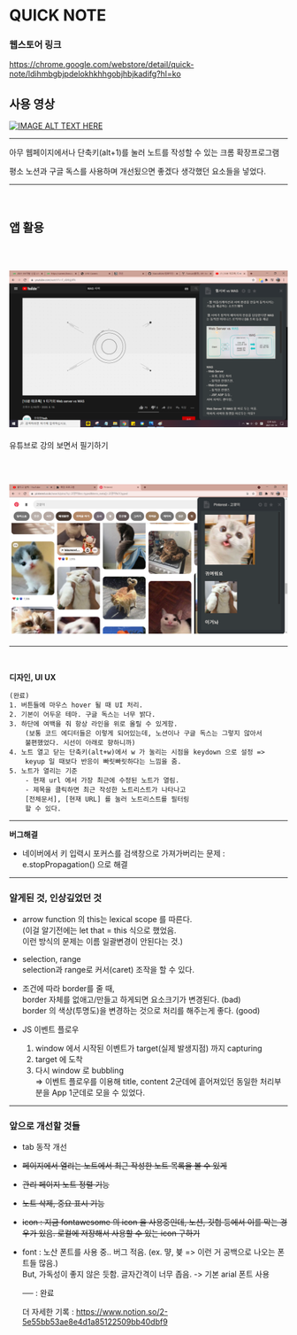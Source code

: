 # QUICK NOTE

### 웹스토어 링크

https://chrome.google.com/webstore/detail/quick-note/ldihmbgbjpdelokhkhhgobjhbjkadifg?hl=ko

## 사용 영상

[![IMAGE ALT TEXT HERE](http://img.youtube.com/vi/CgzX46kSQHE/0.jpg)](http://www.youtube.com/watch?v=CgzX46kSQHE)

---

아무 웹페이지에서나 단축키(alt+1)를 눌러 노트를 작성할 수 있는 크롬 확장프로그램

평소 노션과 구글 독스를 사용하며 개선됬으면 좋겠다 생각했던 요소들을 넣었다.

---

<br>

## 앱 활용

<br>

## <img src="./img/was.png">

유튜브로 강의 보면서 필기하기

<br>

## <img src="./img/cat_full.png">

---

<br>

**디자인, UI UX**

    (완료)
    1. 버튼들에 마우스 hover 될 때 UI 처리.
    2. 기본이 어두운 테마. 구글 독스는 너무 밝다.
    3. 하단에 여백을 줘 항상 라인을 위로 올릴 수 있게함.
        (보통 코드 에디터들은 이렇게 되어있는데, 노션이나 구글 독스는 그렇지 않아서
        불편했었다. 시선이 아래로 향하니까)
    4. 노트 열고 닫는 단축키(alt+w)에서 w 가 눌리는 시점을 keydown 으로 설정 =>
        keyup 일 때보다 반응이 빠릿빠릿하다는 느낌을 줌.
    5. 노트가 열리는 기준
        - 현재 url 에서 가장 최근에 수정된 노트가 열림.
        - 제목을 클릭하면 최근 작성한 노트리스트가 나타나고
        [전체문서], [현재 URL] 를 눌러 노트리스트를 필터링
        할 수 있다.

---

**버그해결**

- 네이버에서 키 입력시 포커스를 검색창으로 가져가버리는 문제
  : e.stopPropagation() 으로 해결

---

### 알게된 것, 인상깊었던 것

- arrow function 의 this는 lexical scope 를 따른다.
  <br>(이걸 알기전에는 let that = this 식으로 했었음.
  <br>이런 방식의 문제는 이름 일괄변경이 안된다는 것.)

- selection, range
  <br>selection과 range로 커서(caret) 조작을 할 수 있다.

- 조건에 따라 border를 줄 때,
  <br> border 자체를 없애고/만들고 하게되면 요소크기가 변경된다. (bad)
  <br> border 의 색상(투명도)을 변경하는 것으로 처리를 해주는게 좋다. (good)

- JS 이벤트 플로우

  1. window 에서 시작된 이벤트가 target(실제 발생지점) 까지 capturing
  2. target 에 도착
  3. 다시 window 로 bubbling
     <br>=> 이벤트 플로우를 이용해 title, content 2군데에 흩어져있던 동일한 처리부분을 App 1군데로 모을 수 있었다.

---

### 앞으로 개선할 것들

- tab 동작 개선
- ~~페이지에서 열리는 노트에서 최근 작성한 노트 목록을 볼 수 있게~~
- ~~관리 페이지 노트 정렬 기능~~
- ~~노트 삭제, 중요 표시 기능~~
- ~~icon : 지금 fontawesome 의 icon 을 사용중인데, 노션, 깃헙 등에서 이를 막는 경우가 있음. 로컬에 저장해서 사용할 수 있는 icon 구하기~~
- font : 노산 폰트를 사용 중.. 버그 적음. (ex. 먛, 븇 => 이런 거 공백으로 나오는 폰트들 많음.) <br> But, 가독성이 좋지 않은 듯함. 글자간격이 너무 좁음. -> 기본 arial 폰트 사용

  ~~&nbsp;&nbsp;&nbsp;&nbsp;&nbsp;~~ : 완료

  더 자세한 기록 :
  <https://www.notion.so/2-5e55bb53ae8e4d1a85122509bb40dbf9>
